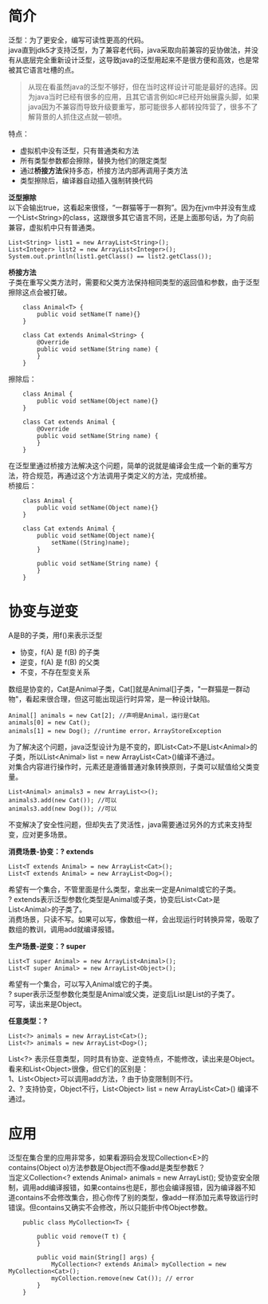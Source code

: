 # 简介
泛型：为了更安全，编写可读性更高的代码。    
java直到jdk5才支持泛型，为了兼容老代码，java采取向前兼容的妥协做法，并没有从底层完全重新设计泛型，这导致java的泛型用起来不是很方便和高效，也是常被其它语言吐槽的点。

> 从现在看虽然java的泛型不够好，但在当时这样设计可能是最好的选择。因为java当时已经有很多的应用，且其它语言例如c#已经开始展露头脚，如果java因为不兼容而导致升级要重写，那可能很多人都转投阵营了，很多不了解背景的人抓住这点就一顿喷。    

特点：
- 虚拟机中没有泛型，只有普通类和方法
- 所有类型参数都会擦除，替换为他们的限定类型
- 通过**桥接方法**保持多态，桥接方法内部再调用子类方法
- 类型擦除后，编译器自动插入强制转换代码

**泛型擦除**    
以下会输出true，这看起来很怪，“一群猫等于一群狗”。因为在jvm中并没有生成一个List\<String>的class，这跟很多其它语言不同，还是上面那句话，为了向前兼容，虚拟机中只有普通类。    
```
List<String> list1 = new ArrayList<String>();
List<Integer> list2 = new ArrayList<Integer>();
System.out.println(list1.getClass() == list2.getClass()); 
```   

**桥接方法**    
子类在重写父类方法时，需要和父类方法保持相同类型的返回值和参数，由于泛型擦除这点会被打破。   
```
	class Animal<T> {
		public void setName(T name){}
	}

	class Cat extends Animal<String> {
		@Override
		public void setName(String name) {
		}
	}
```
擦除后：
```
	class Animal {
		public void setName(Object name){}
	}

	class Cat extends Animal {
		@Override
		public void setName(String name) {
		}
	}
```
在泛型里通过桥接方法解决这个问题，简单的说就是编译会生成一个新的重写方法，符合规范，再通过这个方法调用子类定义的方法，完成桥接。    
桥接后：
```
	class Animal {
		public void setName(Object name){}
	}

	class Cat extends Animal {
        public void setName(Object name){
            setName((String)name);
        }
		
		public void setName(String name) {
		}
	}
```

# 协变与逆变
A是B的子类，用f()来表示泛型
- 协变，f(A) 是 f(B) 的子类
- 逆变，f(A) 是 f(B) 的父类
- 不变，不存在型变关系

数组是协变的，Cat是Animal子类，Cat[]就是Animal[]子类，"一群猫是一群动物"，看起来很合理，但这可能出现运行时异常，是一种设计缺陷。          
```
Animal[] animals = new Cat[2]; //声明是Animal，运行是Cat
animals[0] = new Cat();
animals[1] = new Dog(); //runtime error，ArrayStoreException
```

为了解决这个问题，java泛型设计为是不变的，即List\<Cat>不是List\<Animal>的子类，所以List\<Animal> list = new ArrayList\<Cat>()编译不通过。   
对集合内容进行操作时，元素还是遵循普通对象转换原则，子类可以赋值给父类变量。    
```
List<Animal> animals3 = new ArrayList<>();
animals3.add(new Cat()); //可以
animals3.add(new Dog()); //可以
```

不变解决了安全性问题，但却失去了灵活性，java需要通过另外的方式来支持型变，应对更多场景。   

**消费场景-协变：? extends**     
```
List<T extends Animal> = new ArrayList<Cat>();
List<T extends Animal> = new ArrayList<Dog>();
```
希望有一个集合，不管里面是什么类型，拿出来一定是Animal或它的子类。     
? extends表示泛型参数化类型是Animal或子类，协变后List\<Cat>是List\<Animal>的子类了。   
消费场景，只读不写。如果可以写，像数组一样，会出现运行时转换异常，吸取了数组的教训，调用add就编译报错。       

**生产场景-逆变：? super**          
```
List<T super Animal> = new ArrayList<Animal>();
List<T super Animal> = new ArrayList<Object>();
```    
希望有一个集合，可以写入Animal或它的子类。   
? super表示泛型参数化类型是Animal或父类，逆变后List<Object>是List<Animal>的子类了。   
可写，读出来是Object。   

**任意类型：?**  
```
List<?> animals = new ArrayList<Cat>();   
List<?> animals = new ArrayList<Dog>();
```
List<?> 表示任意类型，同时具有协变、逆变特点，不能修改，读出来是Object。   
看来和List\<Object>很像，但它们的区别是：   
1、List\<Object>可以调用add方法，? 由于协变限制则不行。      
2、? 支持协变，Object不行，List\<Object> list = new ArrayList\<Cat>() 编译不通过。      

# 应用
泛型在集合里的应用非常多，如果看源码会发现Collection\<E>的contains(Object o)方法参数是Object而不像add是类型参数E？     
当定义Collection<? extends Animal> animals = new ArrayList(); 受协变安全限制，调用add编译报错，如果contains也是E，那也会编译报错，因为编译器不知道contains不会修改集合，担心你传了别的类型，像add一样添加元素导致运行时错误。但contains又确实不会修改，所以只能折中传Object参数。        
```
	public class MyCollection<T> {

		public void remove(T t) {
		}

		public void main(String[] args) {
			MyCollection<? extends Animal> myCollection = new MyCollection<Cat>();
			myCollection.remove(new Cat()); // error
		}
	}
```  
